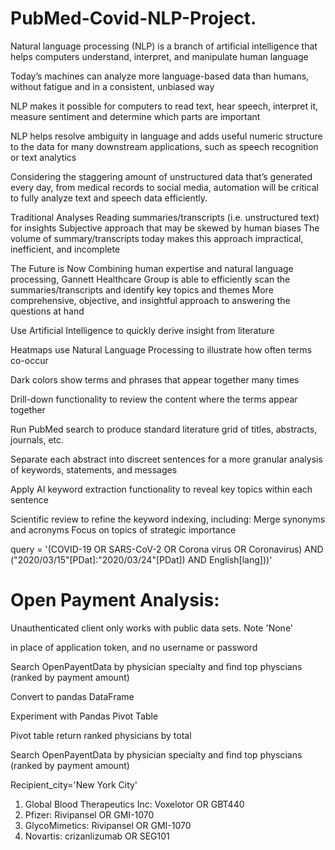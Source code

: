# PubMed-Covid-NLP-Project.
Natural language processing (NLP) is a branch of artificial intelligence that helps computers understand, interpret, and manipulate human language

Today’s machines can analyze more language-based data than humans, without fatigue and in a consistent, unbiased way

NLP makes it possible for computers to read text, hear speech, interpret it, measure sentiment and determine which parts are important

NLP helps resolve ambiguity in language and adds useful numeric structure to the data for many downstream applications, such as speech recognition or text analytics

Considering the staggering amount of unstructured data that’s generated every day, from medical records to social media, automation will be critical to fully analyze text and speech data efficiently.

Traditional Analyses
Reading summaries/transcripts (i.e. unstructured text) for insights
Subjective approach that may be skewed by human biases
The volume of summary/transcripts today makes this approach impractical, inefficient, and incomplete

The Future is Now
Combining human expertise and natural language processing, Gannett Healthcare Group is able to efficiently scan the summaries/transcripts and identify key topics and themes
More comprehensive, objective, and insightful approach to answering the questions at hand	

Use Artificial Intelligence to quickly derive insight from literature

Heatmaps use Natural Language Processing to illustrate how often terms co-occur

Dark colors show terms and phrases that appear together many times

Drill-down functionality to review the content where the terms appear together

Run PubMed search to produce standard literature grid of titles, abstracts, journals, etc.

Separate each abstract into discreet sentences for a more granular analysis of keywords, statements, and messages

Apply AI keyword extraction functionality to reveal key topics within each sentence

Scientific review to refine the keyword indexing, including:
Merge synonyms and acronyms
Focus on topics of strategic importance

query = '(COVID-19 OR SARS-CoV-2 OR Corona virus OR Coronavirus) AND ("2020/03/15"[PDat]:"2020/03/24"[PDat]) AND English[lang]))'

# Open Payment Analysis:
Unauthenticated client only works with public data sets. Note 'None'

in place of application token, and no username or password

Search OpenPayentData by physician specialty and find top physcians (ranked by payment amount)

Convert to pandas DataFrame

Experiment with Pandas Pivot Table

Pivot table return ranked physicians by total

Search OpenPayentData by physician specialty and find top physcians (ranked by payment amount)

Recipient_city='New York City'

1.	Global Blood Therapeutics Inc: Voxelotor OR GBT440
2.	Pfizer: Rivipansel OR GMI-1070
3.	GlycoMimetics: Rivipansel OR GMI-1070
4.	Novartis: crizanlizumab OR SEG101

